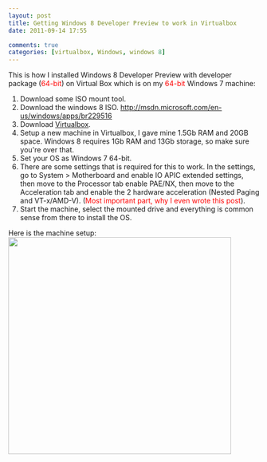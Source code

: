 ```yaml
---
layout: post
title: Getting Windows 8 Developer Preview to work in Virtualbox
date: 2011-09-14 17:55

comments: true
categories: [virtualbox, Windows, windows 8]
---
```

This is how I installed Windows 8 Developer Preview with developer package (<span style="color: #ff0000;">64-bit</span>) on Virtual Box which is on my <span style="color: #ff0000;">64-bit</span> Windows 7 machine:
<ol>
	<li>Download some ISO mount tool.</li>
	<li>Download the windows 8 ISO. <a href="http://msdn.microsoft.com/en-us/windows/apps/br229516">http://msdn.microsoft.com/en-us/windows/apps/br229516</a></li>
	<li>Download <a href="http://www.virtualbox.org/wiki/Downloads">Virtualbox</a>.</li>
	<li>Setup a new machine in Virtualbox, I gave mine 1.5Gb RAM and 20GB space. Windows 8 requires 1Gb RAM and 13Gb storage, so make sure you're over that.</li>
	<li>Set your OS as Windows 7 64-bit.</li>
	<li>There are some settings that is required for this to work. In the settings, go to System &gt; Motherboard and enable IO APIC extended settings, then move to the Processor tab enable PAE/NX, then move to the Acceleration tab and enable the 2 hardware acceleration (Nested Paging and VT-x/AMD-V). (<span style="color: #ff0000;">Most important part, why I even wrote this post</span>).</li>
	<li>Start the machine, select the mounted drive and everything is common sense from there to install the OS.</li>
</ol>
<div>Here is the machine setup:</div>
<div><a href="http://www.shawnmclean.com/wp-content/uploads/2011/09/settings.jpg"><img title="settings" src="http://www.shawnmclean.com/wp-content/uploads/2011/09/settings.jpg" alt="" width="447" height="435" /></a></div>
